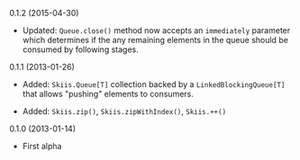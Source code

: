 
0.1.2 (2015-04-30)

 * Updated: `Queue.close()` method now accepts an `immediately` parameter
   which determines if the any remaining elements in the queue
   should be consumed by following stages.

0.1.1 (2013-01-26)
 * Added: `Skiis.Queue[T]` collection backed by a `LinkedBlockingQueue[T]`
          that allows "pushing" elements to consumers.

 * Added: `Skiis.zip()`, `Skiis.zipWithIndex()`, `Skiis.++()`

0.1.0 (2013-01-14)
 * First alpha





